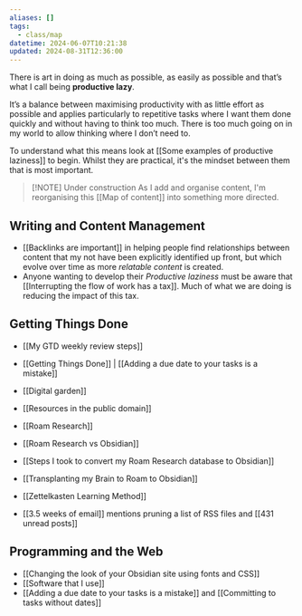 ```yaml
---
aliases: []
tags:
  - class/map
datetime: 2024-06-07T10:21:38
updated: 2024-08-31T12:36:00
---
```

There is art in doing as much as possible, as easily as possible and that’s what I call being **productive lazy**.

It’s a balance between maximising productivity with as little effort as possible and applies particularly to repetitive tasks where I want them done quickly and without having to think too much. There is too much going on in my world to allow thinking where I don’t need to.

To understand what this means look at [[Some examples of productive laziness]] to begin. Whilst they are practical, it's the mindset between them that is most important.

> [!NOTE] Under construction
> As I add and organise content, I'm reorganising this [[Map of content]] into something more directed.
## Writing and Content Management
- [[Backlinks are important]] in helping people find relationships between content that my not have been explicitly identified up front, but which evolve over time as more *relatable content* is created.
- Anyone wanting to develop their *Productive laziness* must be aware that [[Interrupting the flow of work has a tax]]. Much of what we are doing is reducing the impact of this tax.

## Getting Things Done
- [[My GTD weekly review steps]]
- [[Getting Things Done]] | [[Adding a due date to your tasks is a mistake]]

- [[Digital garden]]
- [[Resources in the public domain]]
- [[Roam Research]]
- [[Roam Research vs Obsidian]]
- [[Steps I took to convert my Roam Research database to Obsidian]]
- [[Transplanting my Brain to Roam to Obsidian]]
- [[Zettelkasten Learning Method]]
- [[3.5 weeks of email]] mentions pruning a list of RSS files and [[431 unread posts]]

## Programming and the Web
- [[Changing the look of your Obsidian site using fonts and CSS]]
- [[Software that I use]]
- [[Adding a due date to your tasks is a mistake]] and [[Committing to tasks without dates]]